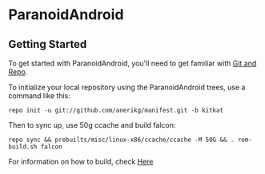 ParanoidAndroid
===============

Getting Started
---------------

To get started with ParanoidAndroid, you'll need to get
familiar with [Git and Repo](http://source.android.com/download/using-repo).

To initialize your local repository using the ParanoidAndroid trees, use a command like this:

    repo init -u git://github.com/anerikg/manifest.git -b kitkat

Then to sync up, use 50g ccache and build falcon:

    repo sync && prebuilts/misc/linux-x86/ccache/ccache -M 50G && . rom-build.sh falcon

For information on how to build, check [Here](https://github.com/AOSPA/manifest)
